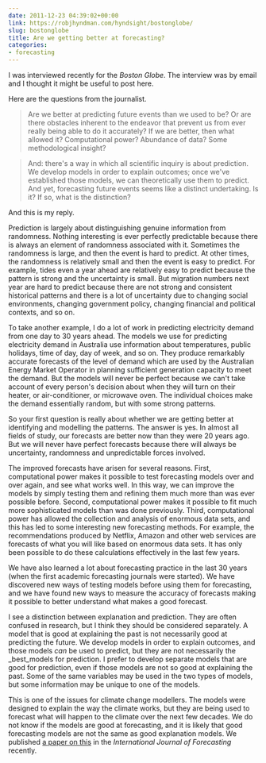 ```yaml
---
date: 2011-12-23 04:39:02+00:00
link: https://robjhyndman.com/hyndsight/bostonglobe/
slug: bostonglobe
title: Are we getting better at forecasting?
categories:
- forecasting
---
```


I was interviewed recently for the _Boston Globe_. The interview was by email and I thought it might be useful to post here.<!-- more -->

Here are the questions from the journalist.

>Are we better at predicting future events than we used to be? Or are there obstacles inherent to the endeavor that prevent us from ever really being able to do it accurately? If we are better, then what allowed it? Computational power? Abundance of data? Some methodological insight?

>And: there's a way in which all scientific inquiry is about prediction. We develop models in order to explain outcomes; once we've established those models, we can theoretically use them to predict. And yet, forecasting future events seems like a distinct undertaking. Is it? If so, what is the distinction?

And this is my reply.

Prediction is largely about distinguishing genuine information from randomness. Nothing interesting is ever perfectly predictable because there is always an element of randomness associated with it. Sometimes the randomness is large, and then the event is hard to predict. At other times, the randomness is relatively small and then the event is easy to predict. For example, tides even a year ahead are relatively easy to predict because the pattern is strong and the uncertainty is small. But migration numbers next year are hard to predict because there are not strong and consistent historical patterns and there is a lot of uncertainty due to changing social environments, changing government policy, changing financial and political contexts, and so on.

To take another example, I do a lot of work in predicting electricity demand from one day to 30 years ahead. The models we use for predicting electricity demand in Australia use information about temperatures, public holidays, time of day, day of week, and so on. They produce remarkably accurate forecasts of the level of demand which are used by the Australian Energy Market Operator in planning sufficient generation capacity to meet the demand. But the models will never be perfect because we can't take account of every person's decision about when they will turn on their heater, or air-conditioner, or microwave oven. The individual choices make the demand essentially random, but with some strong patterns.

So your first question is really about whether we are getting better at identifying and modelling the patterns. The answer is yes. In almost all fields of study, our forecasts are better now than they were 20 years ago. But we will never have perfect forecasts because there will always be uncertainty, randomness and unpredictable forces involved.

The improved forecasts have arisen for several reasons. First, computational power makes it possible to test forecasting models over and over again, and see what works well. In this way, we can improve the models by simply testing them and refining them much more than was ever possible before. Second, computational power makes it possible to fit much more sophisticated models than was done previously. Third, computational power has allowed the collection and analysis of enormous data sets, and this has led to some interesting new forecasting methods. For example, the recommendations produced by Netflix, Amazon and other web services are forecasts of what you will like based on enormous data sets. It has only been possible to do these calculations effectively in the last few years.

We have also learned a lot about forecasting practice in the last 30 years (when the first academic forecasting journals were started). We have discovered new ways of testing models before using them for forecasting, and we have found new ways to measure the accuracy of forecasts making it possible to better understand what makes a good forecast.

I see a distinction between explanation and prediction. They are often confused in research, but I think they should be considered separately. A model that is good at explaining the past is not necessarily good at predicting the future. We develop models in order to explain outcomes, and those models _can_ be used to predict, but they are not necessarily the _best_models for prediction. I prefer to develop separate models that are good for prediction, even if those models are not so good at explaining the past. Some of the same variables may be used in the two types of models, but some information may be unique to one of the models.

This is one of the issues for climate change modellers. The models were designed to explain the way the climate works, but they are being used to forecast what will happen to the climate over the next few decades. We do not know if the models are good at forecasting, and it is likely that good forecasting models are not the same as good explanation models. We published [a paper on this](http://dx.doi.org/10.1016/j.ijforecast.2011.03.008) in the _International Journal of Forecasting_ recently.
